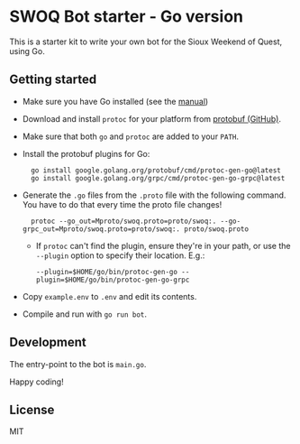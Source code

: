 # SWOQ Bot starter - Go version

This is a starter kit to write your own bot for the Sioux Weekend of Quest, using Go.

## Getting started

- Make sure you have Go installed (see the [manual](https://go.dev/doc/install))
- Download and install `protoc` for your platform from [protobuf (GitHub)](https://github.com/protocolbuffers/protobuf/releases).
- Make sure that both `go` and `protoc` are added to your `PATH`.
- Install the protobuf plugins for Go:

        go install google.golang.org/protobuf/cmd/protoc-gen-go@latest
        go install google.golang.org/grpc/cmd/protoc-gen-go-grpc@latest

- Generate the `.go` files from the `.proto` file with the following command. You have to do that every time the proto file changes!

        protoc --go_out=Mproto/swoq.proto=proto/swoq:. --go-grpc_out=Mproto/swoq.proto=proto/swoq:. proto/swoq.proto

  - If `protoc` can't find the plugin, ensure they're in your path, or use the `--plugin` option to specify their location. E.g.:

        --plugin=$HOME/go/bin/protoc-gen-go --plugin=$HOME/go/bin/protoc-gen-go-grpc

- Copy `example.env` to `.env` and edit its contents.
- Compile and run with `go run bot`.

## Development

The entry-point to the bot is `main.go`.

Happy coding!

## License

MIT
